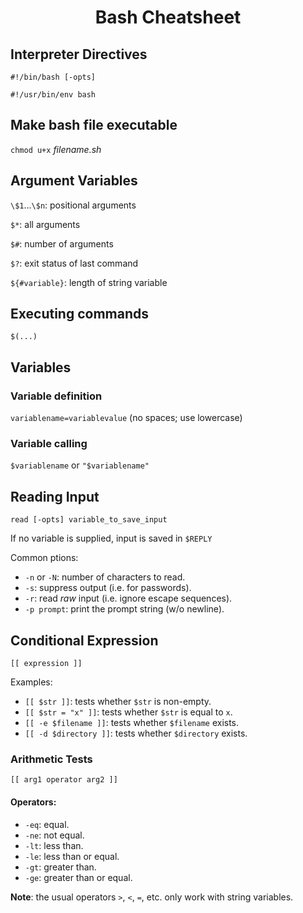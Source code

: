 # <div align="center">Bash Cheatsheet</div>

## Interpreter Directives

`#!/bin/bash [-opts]`

`#!/usr/bin/env bash`

## Make bash file executable
`chmod u+x` *filename.sh*

## Argument Variables

`\$1`...`\$n`: positional arguments

`$*`: all arguments

`$#`: number of arguments

`$?`: exit status of last command

`${#variable}`: length of string variable


## Executing commands
`$(...)`

## Variables

### Variable definition
`variablename=variablevalue` (no spaces; use lowercase)

### Variable calling
`$variablename` or `"$variablename"`

## Reading Input
`read [-opts] variable_to_save_input`

If no variable is supplied, input is saved in `$REPLY`

Common ptions:

- `-n` or `-N`: number of characters to read.
- `-s`: suppress output (i.e. for passwords).
- `-r`: read *raw* input (i.e. ignore escape sequences).
- `-p prompt`: print the prompt string (w/o newline).

## Conditional Expression
`[[ expression ]]`

Examples:
- `[[ $str ]]`: tests whether `$str` is non-empty.
- `[[ $str = "x" ]]`: tests whether `$str` is equal to `x`.
- `[[ -e $filename ]]`: tests whether `$filename` exists.
- `[[ -d $directory ]]`: tests whether `$directory` exists.

### Arithmetic Tests
`[[ arg1 operator arg2 ]]`
#### Operators:
- `-eq`: equal.
- `-ne`: not equal.
- `-lt`: less than.
- `-le`: less than or equal.
- `-gt`: greater than.
- `-ge`: greater than or equal.

**Note**: the usual operators `>`, `<`, `=`, etc. only work with string variables.